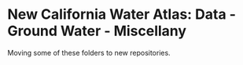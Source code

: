 # New California Water Atlas: Data - Ground Water - Miscellany

Moving some of these folders to new repositories.